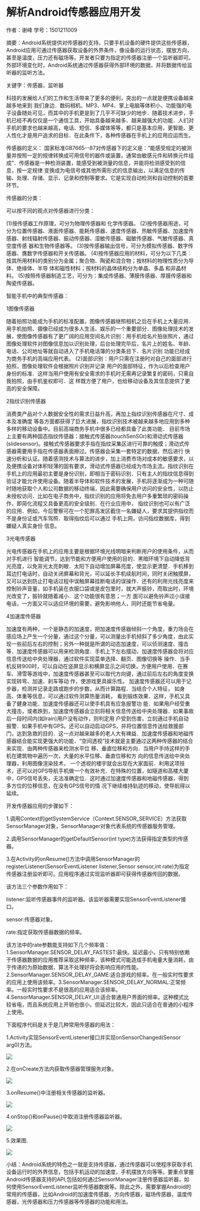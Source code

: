 # 解析Android传感器应用开发

作者：谢峰
学号：1501211009

摘要：Android系统提供对传感器的支持。只要手机设备的硬件提供这些传感器，Android应用可通过传感器获取设备的外界条件，像设备的运行状态，摆放方向，甚至是温度，压力还有磁场等。开发者只要为指定的传感器注册一个监听器即可。外部环境变化时，Android系统通过传感器获得外部环境的数据，并将数据传给监听器的监听方法。

关键字：传感器，监听器

科技的发展给人们的工作和生活带来了更多的便利，突出的一点就是便携设备越来越多地来到 我们身边．数码相机、MP3、MP4、掌上电脑等体积小、功能强的电子设备随处可见，而其中的手机更是到了几乎不可缺少的地步．随着技术进步，手 机已经不再仅仅是一个通信工具，开始具备越来越多、越来越强大的功能．人们对手机的要求也越来越高，电话、短信、多媒体等等，都只是基本应用，更智能、更人性化才是用户追求的目标．在此条件下，各种传感器在手机上的应用应运而生。

传感器的定义：
国家标准GB7665--87对传感器下的定义是：“能感受规定的被测量并按照一定的规律转换成可用信号的器件或装置，通常由敏感元件和转换元件组成”．传感器是一种检测装置，能感受到被测量的信息，并能将检测感受到的信息，按一定规律 变换成为电信号或其他所需形式的信息输出，以满足信息的传输、处理、存储、显示、记录和控制等要求。它是实现自动检测和自动控制的首要环节。

传感器的分类：

可以按不同的观点对传感器进行分类： 

(1)按传感器工作原理，可分为物理传感器和 化学传感器。
(2)按传感器用途，可分为位置传感器、液面传感器、能耗传感器、速度传感器、热敏传感器、加速度传感器、射线辐射传感器、振动传感器、湿敏传感器、磁敏传感器、气敏传感器、真空度传感 器和生物传感器等。 (3)按传感器输出信号，可分为模拟传感器、数字传感器、膺数字传感器和开关传感器。
(4)按传感器应用的材料，可分为以下几类： 按其所用材料的类别分为金属；聚合物、陶瓷和混合物；按材料的物理性质分为导体、绝缘体、半导 体和磁性材料；按材料的晶体结构分为单晶、多晶 和非晶材料。
(5)按照传感器制造工艺，可分为：集成传感器、薄膜传感器、厚膜传感器和陶瓷传感器。

智能手机中的典型传感器：

1图像传感器

随着拍照功能成为手机的标准配置，图像传感器继照相机之后在手机上大量应用．用手机拍照、摄像已经成为很多人生活、娱乐的一个重要部分．图像处理技术的发展，使图像传感器有了更广阔的应用空间名片识别：用手机给名片拍张照片，通过 图像处理软件对图像信息加以识别处理，后台处理完毕后，名片上的姓名、年龄、电话、公司地址等就自动进入了手机电话簿的分类条目下．名片识别 功能已经成为商务手机的高端应用代表。
(2)面部识别：用户只需在注册时对自己的面部进行拍照，图像处理软件会根据照片识别并记录 用户的面部特征，作为以后检查用户身份的标准．这样当用户使用有安全需求的手机时无需再记录繁复的密码，只需自我拍照，由手机鉴权即可．这 样既方便了用户，也给移动设备及其信息提供了更高的安全保障。

2指纹识别传感器

消费类产品对个人数据安全性的需求日益升高，再加上指纹识别传感器在尺寸、成本及准确度 等各方面都获得了巨大进展，指纹识别技术被越来越多地应用到多种多样的移动设备中。目前高端商务手机中很多已经都具备了此类功能．
目前市场上主要有两种固态指纹传感器：接触式传感器(touchSenSOr)和滑动式传感器(slidesensor)。接触式传感器要求手指在指纹采集区进行可靠的触摸；滑动式传感器需要用手指在传感器表面擦过。传感器会采集一套特定的数据，然后进行 快速分析和认证。随着感测技术与算法的进步，加上消费市场对成本的敏感要求，以及便携设备对体积轻薄的固有要求，滑动式传感器已经成为市场主流。指纹识别在手机上的应用最初主要是身份识别，即相当于密码识别．只有主人的指纹信息得到验证才能允许使用设备。随着半导体和软件技术的发展，手机将逐渐成为一种可随时随地获取个人和公司数据的移动终端，因此需要确保用户访问的安全性，以防止未授权访问．比如在电子商务中，指纹识别的应用将免去用户多重繁琐的密码操作，即简化流程又具备更高的安全级别．在行业应用中， 指纹识别也可以有广泛的应用．例如，今后警察可在一个犯罪高发区截住一名嫌疑人，要求其提供指纹而不是身份证或汽车驾照．取得指纹后可以通过 手机上网，访问指纹数据库，得到嫌疑人真实身份 信息。

3光电传感器

光电传感器在手机上的应用主要是根据环境光线明暗来判断用户的使用条件，从而对手机进行 智能调节，达到节能和方便用户使用的目的．黑暗环境下自动降低背光亮度，以免背光太亮刺眼．太阳下自动增加屏幕亮度，使显示更清楚．手机移到耳边打电话时，自动关闭屏幕和背光，可以延长手机续航时间，同时关闭触摸屏，又可以达到防止打电话过程中误触屏幕挂断电话的误操作．还有的利用光线亮度来控制铃声音量，如手机装在衣服口袋或是皮包里时，就大声振铃，而取出时，环境光改变了，振铃就随着减小．这个功能很有意思；一方 面可以避免铃声过小误接电话，一方面又可以适应环境的需要，避免影响他人，同时还能节省电量。

4加速度传感器

加速度有两种，一个是静态的加速度，把加速度传感器倾斜一个角度，重力场会在感应场上产生一个分量，通过这个分量，可以测量出手机倾斜了多少角度，由此实现一些前后左右的控制；另外一种就是所谓的动态加速度，可以侦测速度、撞击等．加速度传感器可以用来检测角度．手机上下左右摆动，加速度传感器会将对应信息传送给中央处理器，通过软件实现菜单选择、翻页、图像切换等 操作．当手机反转900时，可以自动在竖屏显示和横屏显示之间切换，方便用户使用．在赛车、滑雪等游戏中，加速度传感器甚至可以取代方向键，通过前后左右的角度变换实现转弯、加速、刹车等动 作，使游戏更具娱乐性。
加速度传感器还可以用于记步器，检测并记录走路或跑步的步数，从而计算路程．当结合个人特征， 如身高、体重等信息，可以通过软件测算热量消耗， 看到锻炼效果．这样，手机又具备了健身功能．加速度传感器还可以使手机具有应急报警功 能．如果用户经受重大撞击，或者跌到，加速度传感器会立刻将相关信息传送给中央处理器．如果事故后一段时间内(如lrain)用户没有动作，则判定用 户受到伤害，立刻通过手机自动报警．如果手机中有GPS。还可以自动启动GPS，并将位置信息传送给救援部门，达到急救的目的．这一点对越来越多的老人大有裨益．加速度传感器和地磁传感器结合能实现更强大的功能．“空间透视”技术就是主要通过这两种传感器的结合来实现．由两种传感器来检测水平位 移、垂直位移和方向．当用户手持这样的手机在建筑物中遍历一次，大量的水平位移、垂直位移和方 向的信息传送给中央处理器，利用图像渲染技术，
一个透视的楼宇就会出现在大家面前．利用这项技术，还可以对GPS导航手机做一个有效补充．在特殊的位置，如隧道和高楼大厦中，GPS信号丢失，无法准确定位．这时通过加速度传感器和地磁传感器，得到多方位的位移信息，在没有GPS信号的情 况下继续维持轨迹的移动，使导航得以延续。



开发传感器应用的步骤如下：

1.调用Context的getSystemService（Context.SENSOR_SERVICE）方法获取SensorManager对象，SensorManager对象代表系统的传感器服务管理。

2.调用SensorManager的getDefaultSensor(int type)方法获得指定类型的传感器。

3.在Activity的onResume()方法中调用SensorManager的registerListener(SensorEventListener listener,Sensor sensor,int rate)为指定传感器注册监听即可。应用程序通过实现监听器即可获得传感器传回的数据。

该方法三个参数作用如下：

listener:监听传感器事件的监听器。该监听器需要实现SensorEventListener接口。

sensor:传感器对象。

rate:指定获取传感器数据的频率。

该方法中的rate参数能支持如下几个频率值：1.SensorManager.SENSOR_DELAY_FASTEST:最快。延迟最小，只有特别依赖于传感器数据的应用推荐采取这种频率，该种模式可能造成手机电量大量消耗，由于传递的为原始数据，算法不处理好将会影响应用的性能。2.SensorManager.SENSOR_DELAY_GAME:适合游戏的频率。在一般实时性要求的应用上使用该频率。3.SensorManager.SENSOR_DELAY_NORMAL:正常频率。一般实时性要求不是很高的应用适合该频率。4.SensorManager.SENSOR_DELAY_UI:适合普通用户界面的频率。这种模式比较省电，而且系统应用上开销也很小，但延迟比较大，因此只适合在普通的小程序上使用。

下面程序代码是关于是几种常用传感器的用法：


1.Activity实现SensorEventListener接口并实现onSensorChanged(Sensor arg0)方法。

![](技术文章1.png)

2.在onCreate方法内获取传感器管理服务对象。

![](技术文章2.png)

3.onResume()中注册相关传感器的监听器。

![](技术文章3.png)

4.onStop()和onPause()中取消注册传感器监听器。

![](技术文章4.png)

5.效果图.

![](技术文章5.png)

小结：Android系统的特色之一就是支持传感器，通过传感器可以使程序获取手机设备运行时的外界信息，包括手机运动的加速度，手机摆放方向等等。要重点掌握Android传感器支持的API,包括如何通过SensorManager注册传感器监听器，如何使用SensorEventListener监听传感器数据等。除此之外，需要掌握Android的常用的传感器，比如Android的加速度传感器，方向传感器，磁场传感器，温度传感器，光传感器和压力传感器等传感器的功能和用法。
